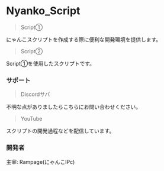 # Nyanko_Script
> Script➀
  
にゃんこスクリプトを作成する際に便利な開発環境を提供します。  
> Script➁
  
Script➀を使用したスクリプトです。  
### サポート  
> Discordサバ
  
不明な点がありましたらこちらにお問い合わせください。  
> YouTube
  
スクリプトの開発過程などを配信しています。
### 開発者
主宰: Rampage(にゃんこIPc)  

